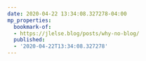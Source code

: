 ```yaml
---
date: 2020-04-22 13:34:08.327278-04:00
mp_properties:
  bookmark-of:
  - https://jlelse.blog/posts/why-no-blog/
  published:
  - '2020-04-22T13:34:08.327278'
---
```


